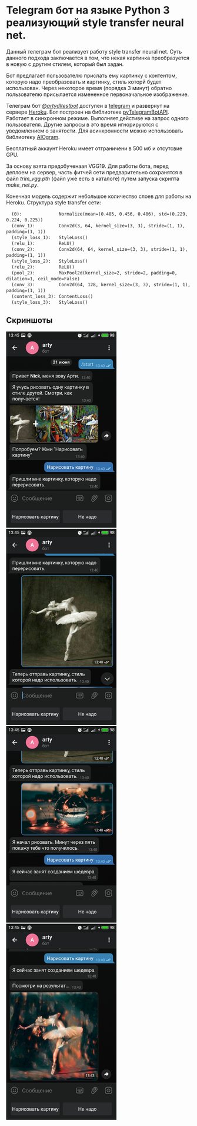 # Telegram бот на языке Python 3 реализующий style transfer neural net.

Данный телеграм бот реализует работу style transfer neural net. Суть данного подхода заключается в том, что некая картинка преобразуется в новую с другим стилем, который был задан.

Бот предлагает пользователю прислать ему картинку с контентом, которую надо преобразовать и картинку, стиль которй будет использован. Через некоторое время (порядка 3 минут) обратно пользователю присылается измененное первоначальное изображение. 

Телеграм бот [*@artydltestbot*](https://t.me/artydltestbot) доступен в [telegram](https://telegram.org/) и развернут на сервере [Heroku](https://www.heroku.com/). Бот построен на библиотеке [pyTelegramBotAPI](https://github.com/eternnoir/pyTelegramBotAPI). Работает в синхронном режиме. Выполняет дейстиве на запрос одного пользователя. Другие запросы в это время игнорируются с уведомлением о занятости. Для асинхронности можно использовать библиотеку [AIOgram](https://docs.aiogram.dev/en/latest/).

Бесплатный аккаунт Heroku имеет отграничени в 500 мб и отсутсвие GPU. 

За основу взята предобученаая VGG19. Для работы бота, перед деплоем на сервер, часть фитчей сети предварительно сохранятся в файл *trim_vgg.pth* (файл уже есть в каталоге) путем запуска скрипта *make_net.py*.

Конечная модель содержит небольшое количество слоев для работы на Heroku. Структура style transfer сети:
```
  (0):              Normalize(mean=(0.485, 0.456, 0.406), std=(0.229, 0.224, 0.225))
  (conv_1):         Conv2d(3, 64, kernel_size=(3, 3), stride=(1, 1), padding=(1, 1))
  (style_loss_1):   StyleLoss()
  (relu_1):         ReLU()
  (conv_2):         Conv2d(64, 64, kernel_size=(3, 3), stride=(1, 1), padding=(1, 1))
  (style_loss_2):   StyleLoss()
  (relu_2):         ReLU()
  (pool_2):         MaxPool2d(kernel_size=2, stride=2, padding=0, dilation=1, ceil_mode=False)
  (conv_3):         Conv2d(64, 128, kernel_size=(3, 3), stride=(1, 1), padding=(1, 1))
  (content_loss_3): ContentLoss()
  (style_loss_3):   StyleLoss()
```

## Скриншоты

<img src="screenshots/screen1.jpg" alt="drawing" width="300"/>
<img src="screenshots/screen2.jpg" alt="drawing" width="300"/>
<img src="screenshots/screen3.jpg" alt="drawing" width="300"/>
<img src="screenshots/screen4.jpg" alt="drawing" width="300"/>

